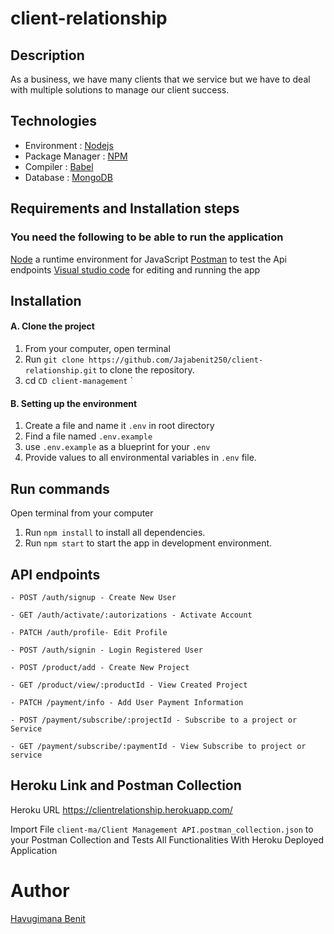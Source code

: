 # client-relationship

## Description
As a business, we have many clients that we service but we have to deal with multiple solutions to manage our client success.
## Technologies
- Environment : [Nodejs](https://nodejs.org/)
- Package Manager : [NPM](https://www.npmjs.com)
- Compiler : [Babel](https://babeljs.io/)
- Database : [MongoDB](https://cloud.mongodb.com/)
## Requirements and Installation steps
### You need the following to be able to run the application
[Node](https://nodejs.org/en/download/) a runtime environment for JavaScript
[Postman](https://www.getpostman.com/downloads/) to test the Api endpoints
[Visual studio code](https://code.visualstudio.com/download) for editing and running the app
## Installation
#### A. Clone the project
1. From your computer, open terminal 
2. Run `git clone https://github.com/Jajabenit250/client-relationship.git` to clone the repository.
3. cd `CD client-management`
`
#### B. Setting up the environment
1. Create a file and name it `.env` in root directory
2. Find a file named `.env.example`
3. use `.env.example` as a blueprint for your `.env`
4. Provide values to all environmental variables in `.env` file.
## Run commands
Open terminal from your computer
1. Run `npm install` to install all dependencies.
5. Run `npm start` to start the app in development environment. 
## API endpoints
`- POST /auth/signup - Create New User`

`- GET /auth/activate/:autorizations - Activate Account`

`- PATCH /auth/profile- Edit Profile`

`- POST /auth/signin - Login Registered User`

`- POST /product/add - Create New Project`

`- GET /product/view/:productId - View Created Project`

`- PATCH /payment/info - Add User Payment Information`

`- POST /payment/subscribe/:projectId - Subscribe to a project or Service`

`- GET /payment/subscribe/:paymentId - View Subscribe to project or service`

## Heroku Link and Postman Collection

Heroku URL https://clientrelationship.herokuapp.com/

Import File `client-ma/Client Management API.postman_collection.json` to your Postman Collection and Tests All Functionalities With Heroku Deployed Application

# Author
 [Havugimana Benit](https://github.com/Jajabenit250)
 